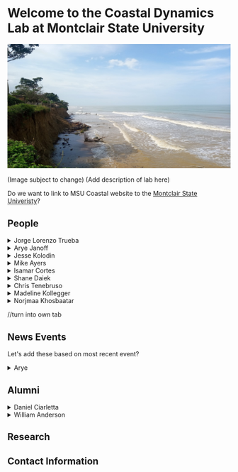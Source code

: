 # Welcome to the Coastal Dynamics Lab at Montclair State University

![Image of Coast](Images/Test.jpg)


(Image subject to change)
(Add description of lab here)

Do we want to link to MSU Coastal website to the [Montclair State Univeristy](https://www.montclair.edu/)?



## People
<details>
<summary>Jorge Lorenzo Trueba</summary>

Jorge's bio.

</details>

<details>
<summary>Arye Janoff</summary>

[Image](Images/IMG_0140.jpg)


Arye is a Ph.D. candidate in Environmental Science and Management. He previously received a Bachelor of Science in Environmental Science with a concentration in Earth Science from Tulane University. His work explores how coastal communities choose management strategies such as beach nourishment, groin construction, and landward retreat in relation to their neighboring communities. He also investigates how each community values its beach for recreational purposes, the physical efficiency of its beach nourishment project, and how these geophysical and economic components control their consequent nourishment decisions. Toward these goals, he has developed a coupled geomorphic-economic modeling framework to account for both human and natural dynamics and constructed a community-scale field dataset including beach nourishment frequency/magnitude and socioeconomic data. This research adds to our understanding of anthropogenically-modified systems and will help inform coastal managers and policymakers faced with the challenges associated with climate change such as sea-level rise and increased material costs in the future.


Arye previously served as a Research Intern in coastal microbiology with Drs. Ray Sambrotto and Kevin O’Driscoll funded by the Surfer’s Environmental Alliance, worked on projects in fluvial and coastal geomorphology with Dr. Nicole Gasparini of Tulane, was as a Natural Resource Intern with Dr. Julie Whitbeck at Jean Lafitte National Historical Park and Preserve, and worked as a laboratory/field technician with Dr. Norb Psuty for the Sandy Hook Cooperative Research Programs.


Arye is also an avid surfer, kayaker, bicyclist, runner, swimmer, and amateur photographer. He is the Secretary of the Bradley Beach Environmental Commission, volunteered on the Bradley Beach Oceanfront Development Task Force, and is a Special Advisor to the Bradley Beach Democratic District Delegates for the Monmouth County Democratic Committee. For more information, check out Arye’s [personal website](https://aryejanoff.wixsite.com/personalwebsite/), [Twitter page](https://twitter.com/geomorpharye/), Google Scholar, Github, or [Research Gate](https://www.researchgate.net/profile/Arye_Janoff/)!


</details>

<details>
<summary>Jesse Kolodin</summary>

Jesse's bio.

</details>

<details>
<summary>Mike Ayers</summary>

Mike's bio.

</details>

<details>
<summary>Isamar Cortes</summary>

Isamar's bio.

</details>

<details>
<summary>Shane Daiek</summary>

Shane's bio.

</details>

<details>
<summary>Chris Tenebruso</summary>

Chris' bio.

</details>

<details>
<summary>Madeline Kollegger</summary>

Madeline's bio.

</details>

<details>
<summary>Norjmaa Khosbaatar</summary>

Nora's bio.

</details>




//turn into own tab
## News Events
Let's add these based on most recent event?
<details>
<summary>Arye</summary>
<br>
Date: 07/21/2020

Arye Janoff was selected for the prestigious NOAA Sea Grant 2021 John A. Knauss Marine Policy Fellowship in Washington D.C. starting next February! He will be placed in the legislative branch of the federal government, working for either a personal office or Congressional Committee in the U.S. House of Representatives or the U.S. Senate. While his host office will not be determined until January 2021, his service in Congress will be to ensure that science informs the bi-partisan legislative process on issues related to coastal and marine resources. The Knauss Fellowship provides an excellent opportunity to continue developing his skillset of science implementation across various levels of government. We are proud and excited to see where his career path may lead!

</details>


## Alumni
<details>
<summary>Daniel Ciarletta</summary>
<br>

Currently a Mendenhall Postdoctoral Fellow at St. Petersburg Coastal and Marine Science Center (USGS)

</details>

<details>
<summary>William Anderson</summary>
<br>

Currently a Ph.D. student at North Carolina State University.

</details>

## Research 

## Contact Information



